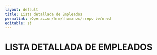 ```yaml
---
layout: default
title: Lista detallada de Empleados
permalink: /Operacion/hrm/rhumanos/rreporte/nred
editable: si
---
```


# LISTA DETALLADA DE EMPLEADOS  
